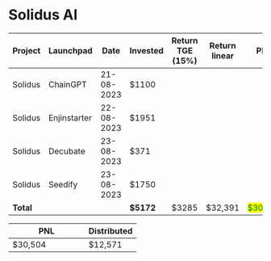 # Solidus AI



<table data-full-width="true"><thead><tr><th width="141">Project</th><th width="138">Launchpad</th><th width="132">Date</th><th width="133">Invested</th><th>Return TGE (15%)</th><th width="189">Return linear</th><th>PNL</th></tr></thead><tbody><tr><td>Solidus</td><td>ChainGPT</td><td>21-08-2023</td><td>$1100</td><td></td><td></td><td></td></tr><tr><td>Solidus</td><td>Enjinstarter</td><td>22-08-2023</td><td>$1951</td><td></td><td></td><td></td></tr><tr><td>Solidus</td><td>Decubate</td><td>23-08-2023</td><td>$371</td><td></td><td></td><td></td></tr><tr><td>Solidus</td><td>Seedify</td><td>23-08-2023</td><td>$1750</td><td></td><td></td><td></td></tr><tr><td><strong>Total</strong></td><td></td><td></td><td><strong>$5172</strong></td><td>$3285</td><td>$32,391</td><td><mark style="color:green;">$30,504</mark></td></tr></tbody></table>

<table data-full-width="true"><thead><tr><th width="135">PNL</th><th>Distributed</th></tr></thead><tbody><tr><td>$30,504</td><td>$12,571</td></tr></tbody></table>

